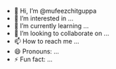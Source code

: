 - 👋 Hi, I’m @mufeezchitguppa
- 👀 I’m interested in ...
- 🌱 I’m currently learning ...
- 💞️ I’m looking to collaborate on ...
- 📫 How to reach me ...
- 😄 Pronouns: ...
- ⚡ Fun fact: ...

<!---
mufeezchitguppa/mufeezchitguppa is a ✨ special ✨ repository because its `README.md` (this file) appears on your GitHub profile.
You can click the Preview link to take a look at your changes.
--->
